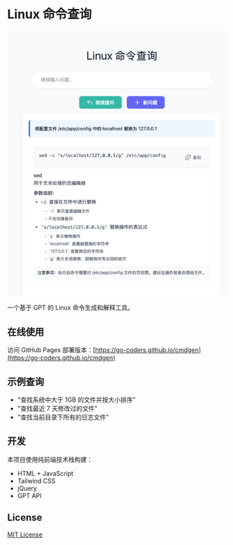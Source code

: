 # Linux 命令查询

![Linux Command Generator 效果展示](demo.png)

一个基于 GPT 的 Linux 命令生成和解释工具。

## 在线使用

访问 GitHub Pages 部署版本：[https://go-coders.github.io/cmdgen](https://go-coders.github.io/cmdgen)

## 示例查询

- "查找系统中大于 1GB 的文件并按大小排序"
- "查找最近 7 天修改过的文件"
- "查找当前目录下所有的日志文件"

## 开发

本项目使用纯前端技术栈构建：

- HTML + JavaScript
- Tailwind CSS
- jQuery
- GPT API

## License

[MIT License](LICENSE)
